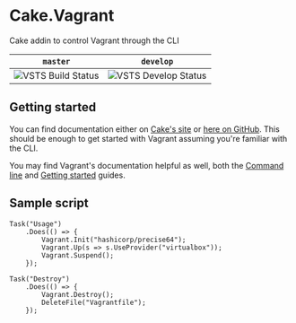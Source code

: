 # Cake.Vagrant
Cake addin to control Vagrant through the CLI

|`master`|`develop`|
|:------:|:-------:|
|![VSTS Build Status][vsts-badge]|![VSTS Develop Status][develop-badge]|

## Getting started

You can find documentation either on [Cake's site](https://cakebuild.net/dsl/vagrant) or [here on GitHub](https://cake-contrib.github.io/Cake.Vagrant/). This should be enough to get started with Vagrant assuming you're familiar with the CLI.

You may find Vagrant's documentation helpful as well, both the [Command line](https://www.vagrantup.com/docs/cli/) and [Getting started](https://www.vagrantup.com/docs/getting-started/) guides.

## Sample script

```
Task("Usage")
    .Does(() => {
        Vagrant.Init("hashicorp/precise64");
        Vagrant.Up(s => s.UseProvider("virtualbox"));
        Vagrant.Suspend();
    });

Task("Destroy")
    .Does(() => {
        Vagrant.Destroy();
        DeleteFile("Vagrantfile");
    });
```

[vsts-badge]: https://vs01.visualstudio.com/_apis/public/build/definitions/09d675bd-0b92-45dc-8a6c-f8c4976b4ef0/18/badge
[develop-badge]: https://vs01.visualstudio.com/_apis/public/build/definitions/09d675bd-0b92-45dc-8a6c-f8c4976b4ef0/19/badge
